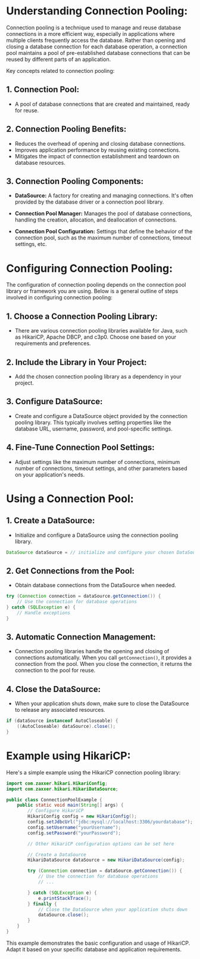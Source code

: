 # **Understanding Connection Pooling:**

Connection pooling is a technique used to manage and reuse database connections in a more efficient way, especially in applications where multiple clients frequently access the database. Rather than opening and closing a database connection for each database operation, a connection pool maintains a pool of pre-established database connections that can be reused by different parts of an application.

Key concepts related to connection pooling:

## 1. **Connection Pool:**
   - A pool of database connections that are created and maintained, ready for reuse.

## 2. **Connection Pooling Benefits:**
   - Reduces the overhead of opening and closing database connections.
   - Improves application performance by reusing existing connections.
   - Mitigates the impact of connection establishment and teardown on database resources.

## 3. **Connection Pooling Components:**
   - **DataSource:** A factory for creating and managing connections. It's often provided by the database driver or a connection pool library.

   - **Connection Pool Manager:** Manages the pool of database connections, handling the creation, allocation, and deallocation of connections.

   - **Connection Pool Configuration:** Settings that define the behavior of the connection pool, such as the maximum number of connections, timeout settings, etc.

# **Configuring Connection Pooling:**

The configuration of connection pooling depends on the connection pool library or framework you are using. Below is a general outline of steps involved in configuring connection pooling:

## 1. **Choose a Connection Pooling Library:**
   - There are various connection pooling libraries available for Java, such as HikariCP, Apache DBCP, and c3p0. Choose one based on your requirements and preferences.

## 2. **Include the Library in Your Project:**
   - Add the chosen connection pooling library as a dependency in your project.

## 3. **Configure DataSource:**
   - Create and configure a DataSource object provided by the connection pooling library. This typically involves setting properties like the database URL, username, password, and pool-specific settings.

## 4. **Fine-Tune Connection Pool Settings:**
   - Adjust settings like the maximum number of connections, minimum number of connections, timeout settings, and other parameters based on your application's needs.

# **Using a Connection Pool:**

## 1. **Create a DataSource:**
   - Initialize and configure a DataSource using the connection pooling library.

   ```java
   DataSource dataSource = // initialize and configure your chosen DataSource
   ```

## 2. **Get Connections from the Pool:**
   - Obtain database connections from the DataSource when needed.

   ```java
   try (Connection connection = dataSource.getConnection()) {
       // Use the connection for database operations
   } catch (SQLException e) {
       // Handle exceptions
   }
   ```

## 3. **Automatic Connection Management:**
   - Connection pooling libraries handle the opening and closing of connections automatically. When you call `getConnection()`, it provides a connection from the pool. When you close the connection, it returns the connection to the pool for reuse.

## 4. **Close the DataSource:**
   - When your application shuts down, make sure to close the DataSource to release any associated resources.

   ```java
   if (dataSource instanceof AutoCloseable) {
       ((AutoCloseable) dataSource).close();
   }
   ```

# **Example using HikariCP:**

Here's a simple example using the HikariCP connection pooling library:

```java
import com.zaxxer.hikari.HikariConfig;
import com.zaxxer.hikari.HikariDataSource;

public class ConnectionPoolExample {
    public static void main(String[] args) {
        // Configure HikariCP
        HikariConfig config = new HikariConfig();
        config.setJdbcUrl("jdbc:mysql://localhost:3306/yourdatabase");
        config.setUsername("yourUsername");
        config.setPassword("yourPassword");

        // Other HikariCP configuration options can be set here

        // Create a DataSource
        HikariDataSource dataSource = new HikariDataSource(config);

        try (Connection connection = dataSource.getConnection()) {
            // Use the connection for database operations
            // ...

        } catch (SQLException e) {
            e.printStackTrace();
        } finally {
            // Close the DataSource when your application shuts down
            dataSource.close();
        }
    }
}
```

This example demonstrates the basic configuration and usage of HikariCP. Adapt it based on your specific database and application requirements.